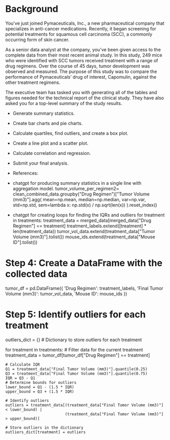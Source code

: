 # Background
You've just joined Pymaceuticals, Inc., a new pharmaceutical company that specializes in anti-cancer medications. Recently, it began screening for potential treatments for squamous cell carcinoma (SCC), a commonly occurring form of skin cancer.

As a senior data analyst at the company, you've been given access to the complete data from their most recent animal study. In this study, 249 mice who were identified with SCC tumors received treatment with a range of drug regimens. Over the course of 45 days, tumor development was observed and measured. The purpose of this study was to compare the performance of Pymaceuticals’ drug of interest, Capomulin, against the other treatment regimens.

The executive team has tasked you with generating all of the tables and figures needed for the technical report of the clinical study. They have also asked you for a top-level summary of the study results.

- Generate summary statistics.
- Create bar charts and pie charts.
- Calculate quartiles, find outliers, and create a box plot.
- Create a line plot and a scatter plot.
- Calculate correlation and regression.
- Submit your final analysis.

- References:
- chatgpt for producing summary statistics in a single line with aggregation model.
  tumor_volume_per_regimen2= clean_combined_data.groupby("Drug Regimen")["Tumor Volume (mm3)"].agg(
    mean=np.mean,
    median=np.median,
    var=np.var,
    std=np.std,
    sem=lambda x: np.std(x) / np.sqrt(len(x))
).reset_index()
- chatgpt for creating loops for finding the IQRs and outliers
for treatment in treatments:
    treatment_data = merged_data[merged_data["Drug Regimen"] == treatment]
    treatment_labels.extend([treatment] * len(treatment_data))
    tumor_vol_data.extend(treatment_data["Tumor Volume (mm3)"].tolist())
    mouse_ids.extend(treatment_data["Mouse ID"].tolist())

# Step 4: Create a DataFrame with the collected data
tumor_df = pd.DataFrame({
    'Drug Regimen': treatment_labels,
    'Final Tumor Volume (mm3)': tumor_vol_data,
    'Mouse ID': mouse_ids
})

# Step 5: Identify outliers for each treatment
outliers_dict = {}  # Dictionary to store outliers for each treatment

for treatment in treatments:
    # Filter data for the current treatment
    treatment_data = tumor_df[tumor_df["Drug Regimen"] == treatment]
    
    # Calculate IQR
    Q1 = treatment_data["Final Tumor Volume (mm3)"].quantile(0.25)
    Q3 = treatment_data["Final Tumor Volume (mm3)"].quantile(0.75)
    IQR = Q3 - Q1
    # Determine bounds for outliers
    lower_bound = Q1 - (1.5 * IQR)
    upper_bound = Q3 + (1.5 * IQR)
    
    # Identify outliers
    outliers = treatment_data[(treatment_data["Final Tumor Volume (mm3)"] < lower_bound) | 
                              (treatment_data["Final Tumor Volume (mm3)"] > upper_bound)]
    
    # Store outliers in the dictionary
    outliers_dict[treatment] = outliers

